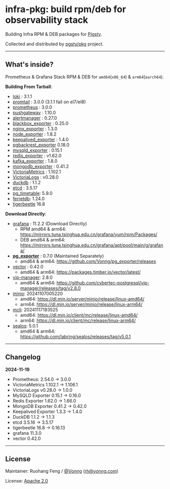 # infra-pkg: build rpm/deb for observability stack

Building Infra RPM & DEB packages for [Pigsty](https://pigsty.io).

Collected and distributed by [pgsty/pkg](https://github.com/pgsty/pkg) project.


--------

## What's inside?

Prometheus & Grafana Stack RPM & DEB for `amd64`(`x86_64`) & `arm64`(`aarch64`).

**Building From Tarball**:

- [loki](https://github.com/grafana/loki) : 3.1.1
- [promtail](https://github.com/grafana/loki/releases/tag/v3.0.0) : 3.0.0 (3.1.1 fail on el7/el8)
- [prometheus](https://github.com/prometheus/prometheus) : 3.0.0
- [pushgateway](https://github.com/prometheus/pushgateway) : 1.10.0
- [alertmanager](https://github.com/prometheus/alertmanager) : 0.27.0
- [blackbox_exporter](https://github.com/prometheus/blackbox_exporter) : 0.25.0
- [nginx_exporter](https://github.com/nginxinc/nginx-prometheus-exporter) : 1.3.0
- [node_exporter](https://github.com/prometheus/node_exporter) : 1.8.2
- [keepalived_exporter](https://github.com/mehdy/keepalived-exporter) : 1.4.0
- [pgbackrest_exporter](https://github.com/woblerr/pgbackrest_exporter) 0.18.0
- [mysqld_exporter](https://github.com/prometheus/mysqld_exporter) : 0.15.1
- [redis_exporter](https://github.com/oliver006/redis_exporter) : v1.62.0
- [kafka_exporter](https://github.com/danielqsj/kafka_exporter) : 1.8.0
- [mongodb_exporter](https://github.com/percona/mongodb_exporter) : 0.41.2
- [VictoriaMetrics](https://github.com/VictoriaMetrics/VictoriaMetrics) : 1.102.1
- [VictoriaLogs](https://github.com/VictoriaMetrics/VictoriaMetrics/releases) : v0.28.0
- [duckdb](https://github.com/duckdb/duckdb) : 1.1.2
- [etcd](https://github.com/etcd-io/etcd) : 3.5.17
- [pg_timetable](https://github.com/cybertec-postgresql/pg_timetable): 5.9.0
- [ferretdb](https://github.com/FerretDB/FerretDB): 1.24.0
- [tigerbeetle](https://github.com/tigerbeetle/tigerbeetle) 16.8


**Download Directly**:

- [grafana](https://github.com/grafana/grafana/) : 11.2.2 (Download Directly)
    - RPM amd64 & arm64: https://mirrors.tuna.tsinghua.edu.cn/grafana/yum/rpm/Packages/
    - DEB amd64 & arm64: https://mirrors.tuna.tsinghua.edu.cn/grafana/apt/pool/main/g/grafana/
- [**pg_exporter**](https://github.com/Vonng/pg_exporter) : 0.7.0 (Maintained Separately)
    - amd64 & arm64: https://github.com/Vonng/pg_exporter/releases
- [vector](https://github.com/vectordotdev/vector/releases) : 0.42.0
    - amd64 & arm64: https://packages.timber.io/vector/latest/
- [vip-manager](https://github.com/cybertec-postgresql/vip-manager): 2.8.0
    - amd64 & arm64: https://github.com/cybertec-postgresql/vip-manager/releases/tag/v2.8.0
- [minio](https://github.com/minio/minio): 20241107005220
    - amd64: https://dl.min.io/server/minio/release/linux-amd64/
    - arm64: https://dl.min.io/server/minio/release/linux-arm64/
- [mcli](https://github.com/minio/mc): 20241117193525
    - amd64: https://dl.min.io/client/mc/release/linux-amd64/
    - arm64: https://dl.min.io/client/mc/release/linux-arm64/
- [sealos](https://github.com/labring/sealos): 5.0.1
    - amd64 & arm64: https://github.com/labring/sealos/releases/tag/v5.0.1

--------

## Changelog

**2024-11-19**

- Prometheus: 2.54.0 -> 3.0.0
- VictoriaMetrics 1.102.1 -> 1.106.1
- VictoriaLogs v0.28.0 -> 1.0.0
- MySQLD Exporter 0.15.1 -> 0.16.0
- Redis Exporter 1.62.0 -> 1.66.0
- MongoDB Exporter 0.41.2 -> 0.42.0
- Keepalived Exporter 1.3.3 -> 1.4.0
- DuckDB 1.1.2 -> 1.1.3
- etcd 3.5.16 -> 3.5.17
- tigerbeetle 16.8 -> 0.16.13
- grafana 11.3.0
- vector 0.42.0



--------

## License

Maintainer: Ruohang Feng / [@Vonng](https://vonng.com/en/) ([rh@vonng.com](mailto:rh@vonng.com))

License: [Apache 2.0](LICENSE)
